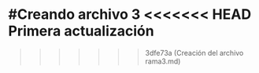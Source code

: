 #Creando archivo 3
<<<<<<< HEAD
Primera actualización
=======

>>>>>>> 3dfe73a (Creación del archivo rama3.md)
